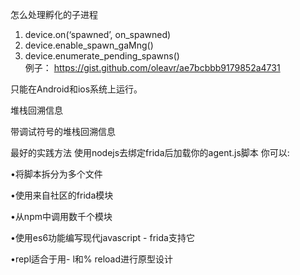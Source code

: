 
怎么处理孵化的子进程
1. device.on(‘spawned’,	on_spawned)	
2. device.enable_spawn_gaMng()	
3. device.enumerate_pending_spawns()	
例子：
https://gist.github.com/oleavr/ae7bcbbb9179852a4731

只能在Android和ios系统上运行。

堆栈回溯信息




带调试符号的堆栈回溯信息




最好的实践方法
使用nodejs去绑定frida后加载你的agent.js脚本
你可以:

•将脚本拆分为多个文件

•使用来自社区的frida模块

•从npm中调用数千个模块

•使用es6功能编写现代javascript - frida支持它

•repl适合于用- l和% reload进行原型设计
